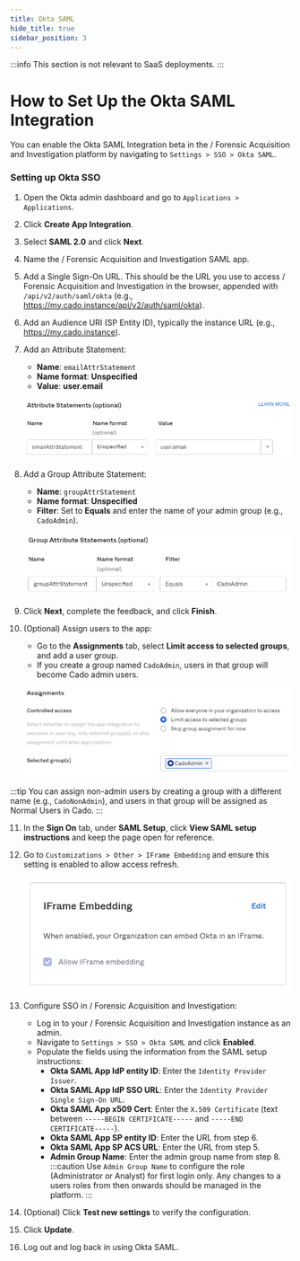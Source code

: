 ```yaml
---
title: Okta SAML
hide_title: true
sidebar_position: 3
---
```


:::info
This section is not relevant to SaaS deployments.
:::

# How to Set Up the Okta SAML Integration

You can enable the Okta SAML Integration beta in the / Forensic Acquisition and Investigation platform by navigating to `Settings > SSO > Okta SAML`.

### Setting up Okta SSO

1. Open the Okta admin dashboard and go to `Applications > Applications`.
2. Click **Create App Integration**.
3. Select **SAML 2.0** and click **Next**.
4. Name the / Forensic Acquisition and Investigation SAML app.
5. Add a Single Sign-On URL. This should be the URL you use to access / Forensic Acquisition and Investigation in the browser, appended with `/api/v2/auth/saml/okta` (e.g., https://my.cado.instance/api/v2/auth/saml/okta).
6. Add an Audience URI (SP Entity ID), typically the instance URL (e.g., https://my.cado.instance).
7. Add an Attribute Statement:
   - **Name**: `emailAttrStatement`
   - **Name format**: **Unspecified**
   - **Value**: **user.email**

   ![Okta Attribute Statement](/img/okta-attribute-statement.png)

8. Add a Group Attribute Statement:
   - **Name**: `groupAttrStatement`
   - **Name format**: **Unspecified**
   - **Filter**: Set to **Equals** and enter the name of your admin group (e.g., `CadoAdmin`).

   ![Okta Group Attribute Statement](/img/okta-group-attribute-statement.png)

9. Click **Next**, complete the feedback, and click **Finish**.
10. (Optional) Assign users to the app:
    - Go to the **Assignments** tab, select **Limit access to selected groups**, and add a user group.
    - If you create a group named `CadoAdmin`, users in that group will become Cado admin users.

    ![Okta Assignments](/img/okta-assignments.png)

:::tip
You can assign non-admin users by creating a group with a different name (e.g., `CadoNonAdmin`), and users in that group will be assigned as Normal Users in Cado.
:::

11. In the **Sign On** tab, under **SAML Setup**, click **View SAML setup instructions** and keep the page open for reference.
12. Go to `Customizations > Other > IFrame Embedding` and ensure this setting is enabled to allow access refresh.

    ![Okta IFrame Embedding](/img/okta-iframe-embedding.png)

13. Configure SSO in / Forensic Acquisition and Investigation:
    - Log in to your / Forensic Acquisition and Investigation instance as an admin.
    - Navigate to `Settings > SSO > Okta SAML` and click **Enabled**.
    - Populate the fields using the information from the SAML setup instructions:
        - **Okta SAML App IdP entity ID**: Enter the `Identity Provider Issuer`.
        - **Okta SAML App IdP SSO URL**: Enter the `Identity Provider Single Sign-On URL`.
        - **Okta SAML App x509 Cert**: Enter the `X.509 Certificate` (text between `-----BEGIN CERTIFICATE-----` and `-----END CERTIFICATE-----`).
        - **Okta SAML App SP entity ID**: Enter the URL from step 6.
        - **Okta SAML App SP ACS URL**: Enter the URL from step 5.
        - **Admin Group Name**: Enter the admin group name from step 8.
:::caution
Use `Admin Group Name` to configure the role (Administrator or Analyst) for first login only. Any changes to a users roles from then onwards should be managed in the platform.
:::

14. (Optional) Click **Test new settings** to verify the configuration.
15. Click **Update**.
16. Log out and log back in using Okta SAML.
